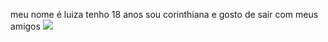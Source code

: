 meu nome é luiza
tenho 18 anos
sou corinthiana e gosto de sair com meus amigos
![](https://images.app.goo.gl/8JYc1HUHrzhLZ3SY7)
<!---
Tertolina/Tertolina is a ✨ special ✨ repository because its `README.md` (this file) appears on your GitHub profile.
You can click the Preview link to take a look at your changes.
--->
